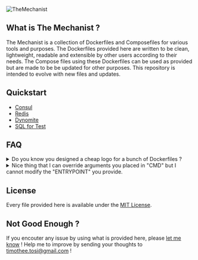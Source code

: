 ![TheMechanist](assets/mechanist-logo-640-400.png)

## What is The Mechanist ?
The Mechanist is a collection of Dockerfiles and Composefiles for various tools
and purposes.
The Dockerfiles provided here are written to be clean, lightweight, readable and
extensible by other users according to their needs.
The Compose files using these Dockerfiles can be used as provided but are made
to be be updated for other purposes.
This repository is intended to evolve with new files and updates.

## Quickstart

* [Consul](./consul/README.md)
* [Redis](./redis/README.md)
* [Dynomite](./dynomite/README.md)
* [SQL for Test](./sql/README.md)

## FAQ
<details>
<summary>Do you know you designed a cheap logo for a bunch of Dockerfiles ?</summary>
I do.
</details>

<details>
<summary>Nice thing that I can override arguments you placed in "CMD" but I
cannot modify the "ENTRYPOINT" you provide.</summary>
You can override it by using the `--entrypoint` argument of `docker run`.
More info [here](https://docs.docker.com/engine/reference/run/#/entrypoint-default-command-to-execute-at-runtime).
</details>

## License
Every file provided here is available under the [MIT License](http://opensource.org/licenses/MIT).

## Not Good Enough ?
If you encouter any issue by using what is provided here, please
[let me know](https://github.com/TimTosi/mechanist/issues) ! 
Help me to improve by sending your thoughts to timothee.tosi@gmail.com !
